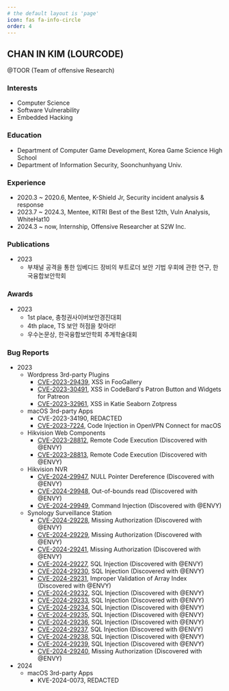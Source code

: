 ```yaml
---
# the default layout is 'page'
icon: fas fa-info-circle
order: 4
---
```


## CHAN IN KIM (LOURCODE)

@TOOR (Team of offensive Research)

### Interests
- Computer Science
- Software Vulnerability
- Embedded Hacking

### Education
- Department of Computer Game Development, Korea Game Science High School
- Department of Information Security, Soonchunhyang Univ.

### Experience
- 2020.3 ~ 2020.6, Mentee, K-Shield Jr, Security incident analysis & response
- 2023.7 ~ 2024.3, Mentee, KITRI Best of the Best 12th, Vuln Analysis, WhiteHat10
- 2024.3 ~ now, Internship, Offensive Researcher at S2W Inc.

### Publications
- 2023
    - 부채널 공격을 통한 임베디드 장비의 부트로더 보안 기법 우회에 관한 연구, 한국융합보안학회

### Awards
- 2023
    - 1st place, 충청권사이버보안경진대회
    - 4th place, TS 보안 허점을 찾아라!
    - 우수논문상, 한국융합보안학회 추계학술대회

### Bug Reports
- 2023
    - Wordpress 3rd-party Plugins
        - [CVE-2023-29439](https://nvd.nist.gov/vuln/detail/CVE-2023-29439), XSS in FooGallery
        - [CVE-2023-30491](https://nvd.nist.gov/vuln/detail/CVE-2023-30491), XSS in CodeBard's Patron Button and Widgets for Patreon
        - [CVE-2023-32961](https://nvd.nist.gov/vuln/detail/CVE-2023-32961), XSS in Katie Seaborn Zotpress
    - macOS 3rd-party Apps
        - CVE-2023-34190, REDACTED
        - [CVE-2023-7224](https://nvd.nist.gov/vuln/detail/CVE-2023-7224), Code Injection in OpenVPN Connect for macOS
    - Hikvision Web Components
        - [CVE-2023-28812](https://nvd.nist.gov/vuln/detail/CVE-2023-28812), Remote Code Execution (Discovered with @ENVY)
        - [CVE-2023-28813](https://nvd.nist.gov/vuln/detail/CVE-2023-28813), Remote Code Execution (Discovered with @ENVY)
    - Hikvision NVR
        - [CVE-2024-29947](https://nvd.nist.gov/vuln/detail/CVE-2024-29947), NULL Pointer Dereference (Discovered with @ENVY)
        - [CVE-2024-29948](https://nvd.nist.gov/vuln/detail/CVE-2024-29948), Out-of-bounds read (Discovered with @ENVY)
        - [CVE-2024-29949](https://nvd.nist.gov/vuln/detail/CVE-2024-29949), Command Injection (Discovered with @ENVY)
    - Synology Surveillance Station
        - [CVE-2024-29228](https://nvd.nist.gov/vuln/detail/CVE-2024-29228), Missing Authorization (Discovered with @ENVY)
        - [CVE-2024-29229](https://nvd.nist.gov/vuln/detail/CVE-2024-29229), Missing Authorization (Discovered with @ENVY)
        - [CVE-2024-29241](https://nvd.nist.gov/vuln/detail/CVE-2024-29241), Missing Authorization (Discovered with @ENVY)
        - [CVE-2024-29227](https://nvd.nist.gov/vuln/detail/CVE-2024-29227), SQL Injection (Discovered with @ENVY)
        - [CVE-2024-29230](https://nvd.nist.gov/vuln/detail/CVE-2024-29230), SQL Injection (Discovered with @ENVY)
        - [CVE-2024-29231](https://nvd.nist.gov/vuln/detail/CVE-2024-29231), Improper Validation of Array Index (Discovered with @ENVY)
        - [CVE-2024-29232](https://nvd.nist.gov/vuln/detail/CVE-2024-29232), SQL Injection (Discovered with @ENVY)
        - [CVE-2024-29233](https://nvd.nist.gov/vuln/detail/CVE-2024-29233), SQL Injection (Discovered with @ENVY)
        - [CVE-2024-29234](https://nvd.nist.gov/vuln/detail/CVE-2024-29234), SQL Injection (Discovered with @ENVY)
        - [CVE-2024-29235](https://nvd.nist.gov/vuln/detail/CVE-2024-29235), SQL Injection (Discovered with @ENVY)
        - [CVE-2024-29236](https://nvd.nist.gov/vuln/detail/CVE-2024-29236), SQL Injection (Discovered with @ENVY)
        - [CVE-2024-29237](https://nvd.nist.gov/vuln/detail/CVE-2024-29237), SQL Injection (Discovered with @ENVY)
        - [CVE-2024-29238](https://nvd.nist.gov/vuln/detail/CVE-2024-29238), SQL Injection (Discovered with @ENVY)
        - [CVE-2024-29239](https://nvd.nist.gov/vuln/detail/CVE-2024-29239), SQL Injection (Discovered with @ENVY)
        - [CVE-2024-29240](https://nvd.nist.gov/vuln/detail/CVE-2024-29240), Missing Authorization (Discovered with @ENVY)
- 2024
    - macOS 3rd-party Apps
        - KVE-2024-0073, REDACTED
